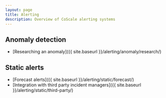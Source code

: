 ```yaml
---
layout: page
title: Alerting
description: Overview of CoScale alerting systems
---
```


## Anomaly detection

* [Researching an anomaly]({{ site.baseurl }}/alerting/anomaly/research/)

## Static alerts

* [Forecast alerts]({{ site.baseurl }}/alerting/static/forecast/)
* [Integration with third party incident managers]({{ site.baseurl }}/alerting/static/third-party/)
